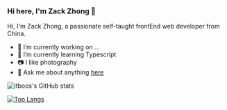 ### Hi here, I'm Zack Zhong 👋

<!--
**itboos/itboos** is a ✨ _special_ ✨ repository because its `README.md` (this file) appears on your GitHub profile.

Here are some ideas to get you started:

- 🔭 I’m currently working on ...
- 🌱 I’m currently learning ...
- 👯 I’m looking to collaborate on ...
- 🤔 I’m looking for help with ...
- 💬 Ask me about ...
- 📫 How to reach me: ...
- 😄 Pronouns: ...
- ⚡ Fun fact: ...

Github ReadmeStatus
https://github.com/anuraghazra/github-readme-stats/blob/master/docs/readme_cn.md
https://github.com/anuraghazra/github-readme-stats/blob/master/docs/readme_cn.md#demo
theme: https://github.com/anuraghazra/github-readme-stats/blob/master/themes/README.md
https://github.com/Karlatemp/Karlatemp
-->

Hi, I'm Zack Zhong, a passionate self-taught frontEnd web developer from China.

- 🔭 I’m currently working on ...
- 🌱 I’m currently learning Typescript
- 📷 I like photography
- 💬 Ask me about anything [here](https://github.com/itboos/itboos/issues)

![itboos's GitHub stats](https://github-readme-stats.vercel.app/api?username=itboos&show_icons=true&theme=radical)

[![Top Langs](https://github-readme-stats.vercel.app/api/top-langs/?username=itboos&layout=compact&theme=tokyonight)](https://github.com/itboos)
